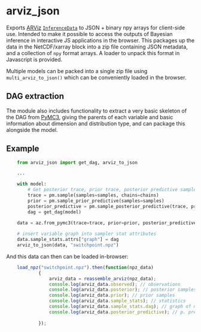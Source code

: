 # arviz_json
Exports [ARViz](https://arviz-devs.github.io/arviz/) [`InferenceData`](https://arviz-devs.github.io/arviz/notebooks/XarrayforArviZ.html) to JSON + binary npy arrays for client-side use. Intended to make it possible to access the outputs of Bayesian inference in interactive JS applications in the browser. This packages up the data in the NetCDF/xarray block into a zip file containing JSON metadata, and a collection of `npy` format arrays. A loader to unpack this format in Javascript is provided.

Multiple models can be packed into a single zip file using `multi_arviz_to_json()` which can be conveniently loaded in the browser.

## DAG extraction
The module also includes functionality to extract a very basic skeleton of the DAG from [PyMC3](https://docs.pymc.io/), giving the parents of each variable and basic information about dimension and distribution type, and can package this alongside the model.

## Example

```python
    from arviz_json import get_dag, arviz_to_json

    ...

    with model:
        # Get posterior trace, prior trace, posterior predictive samples, and the DAG
        trace = pm.sample(samples=samples, chains=chains)
        prior = pm.sample_prior_predictive(samples=samples)
        posterior_predictive = pm.sample_posterior_predictive(trace, predictive_samples, model)
        dag = get_dag(model)
    
    data = az.from_pymc3(trace=trace, prior=prior, posterior_predictive=posterior_predictive)

    # insert variable graph into sampler stat attributes
    data.sample_stats.attrs["graph"] = dag
    arviz_to_json(data, "switchpoint.npz")
```    
And this data can then can be loaded in-browser:

```javascript
    load_npz("switchpoint.npz").then(function(npz_data)
            {
                arviz_data = reassemble_arviz(npz_data);
                console.log(arviz_data.observed); // observations
                console.log(arviz_data.posterior); // posterior samples
                console.log(arviz_data.prior); // prior samples
                console.log(arviz_data.sample_stats); // statistics
                console.log(arviz_data.sample_stats.dag); // graph of model
                console.log(arviz_data.posterior_predictive); // p. predictive samples
                
            });      

```
